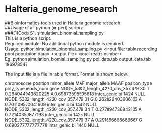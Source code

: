 # Halteria_genome_research
##Bioinformatics tools used in Halteria genome research.  
##Usage of all python (or perl) scripts:  
###(1)Code S1. simulation_binomial_sampling.py  
This is a python script.  
Required module: No additional python module is required.  
Usage: python simulation_binomial_sampling.py \<input file: table recording pool population data\> \<output file\> \<total reads number\>   
  Eg. python simulation_biomial_sampling.py pol_data.tab output_data.tab 186978547  
  
The input file is a file in table format. Format is shown below.  

chromosome	position	minor_allele	MAF	major_allele	MAAF	position_type	poly_type	reads_num	gene
NODE_5302_length_4220_cov_357.479	30	T	0.264044943820225	A	0.69873595505618	inter_genic	bi	1424	NULL
NODE_5302_length_4220_cov_357.479	31	G	0.262829403606103	A	0.701109570041609	inter_genic	bi	1442	NULL
NODE_5302_length_4220_cov_357.479	34	T	0.277894736842105	A	0.72140350877193	inter_genic	bi	1425	NULL
NODE_5302_length_4220_cov_357.479	37	A	0.291666666666667	G	0.690277777777778	inter_genic	bi	1440	NULL

